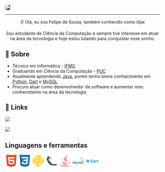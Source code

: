 <img src='https://i.imgur.com/8dtCaoI.png' style='background-color:#000' height='100' align='center'>

<hr>

<p align='center'> ✌ Olá, eu sou Felipe de Sousa, também conhecido como ilipe </p>

<p align='center'>Sou estudante de Ciência da Computação e sempre tive interesse em atuar na área da tecnologia e hoje estou lutando para conquistar esse sonho. </p>

<h2>💼 Sobre</h2>
<ul>
<li>Técnico em informática - <a href='https://www.ifmg.edu.br/portal' target='_blank'>IFMG</a></li>
<li>Graduando em Ciência da Computação - <a href='https://www.pucminas.br/' target='_blank'>PUC</a></li>
<li>Atualmente aprendendo <a href='https://www.java.com/pt-BR/'>Java</a>, porém tenho breve conhecimento em <a href='https://python.org'>Python</a>, <a href='https://dart.dev/'>Dart</a> e <a href='https://www.mysql.com/'>MySQL</a></li>
<li>Procuro atuar como desenvolvedor de software e aumentar meu conhecimento na área da tecnologia</li>
</ul>

<h2>🔗 Links</h2>
<a href='https://www.linkedin.com/in/fpsousamg/' target='_blank'><img src='https://img.shields.io/badge/linkedin-0A66C2?style=for-the-badge&logo=linkedin&logoColor=white'></a>

<a href='https://replit.com/@ilipe' height='30px' target='_blank'><img src='https://img.shields.io/badge/Replit-ilipe-orange' height='25'></a>

<h2>Linguagens e ferramentas</h2>
<a href='https://www.w3schools.com/html/'><img src='https://raw.githubusercontent.com/devicons/devicon/6910f0503efdd315c8f9b858234310c06e04d9c0/icons/html5/html5-plain.svg' height='40'></a> <a href='https://www.w3schools.com/css/'><img src='https://raw.githubusercontent.com/devicons/devicon/6910f0503efdd315c8f9b858234310c06e04d9c0/icons/css3/css3-plain.svg' height='40'></a> <a href='https://www.w3schools.com/python/'><img src='https://raw.githubusercontent.com/devicons/devicon/6910f0503efdd315c8f9b858234310c06e04d9c0/icons/python/python-plain.svg' height='40'></a> <a href='https://flask.palletsprojects.com/en/3.0.x/'><img src='https://raw.githubusercontent.com/devicons/devicon/6910f0503efdd315c8f9b858234310c06e04d9c0/icons/flask/flask-original.svg' height='40'></a> <a href='https://www.java.com/pt-BR/'><img src='https://raw.githubusercontent.com/devicons/devicon/6910f0503efdd315c8f9b858234310c06e04d9c0/icons/java/java-plain.svg' height='40'></a> <a href='https://www.mysql.com/'><img src='https://raw.githubusercontent.com/devicons/devicon/6910f0503efdd315c8f9b858234310c06e04d9c0/icons/mysql/mysql-plain-wordmark.svg' height='40'></a> <a href='https://dart.dev/'><img src='https://raw.githubusercontent.com/devicons/devicon/6910f0503efdd315c8f9b858234310c06e04d9c0/icons/dart/dart-plain-wordmark.svg' height='40'></a>
